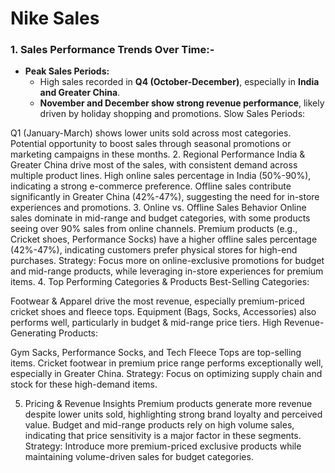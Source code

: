 # Nike Sales 

### 1. Sales Performance Trends Over Time:-
- **Peak Sales Periods:**
  - High sales recorded in **Q4 (October-December)**, especially in **India and Greater China**.
  - **November and December show strong revenue performance**, likely driven by holiday shopping and promotions.
Slow Sales Periods:

Q1 (January-March) shows lower units sold across most categories.
Potential opportunity to boost sales through seasonal promotions or marketing campaigns in these months.
2. Regional Performance
India & Greater China drive most of the sales, with consistent demand across multiple product lines.
High online sales percentage in India (50%-90%), indicating a strong e-commerce preference.
Offline sales contribute significantly in Greater China (42%-47%), suggesting the need for in-store experiences and promotions.
3. Online vs. Offline Sales Behavior
Online sales dominate in mid-range and budget categories, with some products seeing over 90% sales from online channels.
Premium products (e.g., Cricket shoes, Performance Socks) have a higher offline sales percentage (42%-47%), indicating customers prefer physical stores for high-end purchases.
Strategy: Focus more on online-exclusive promotions for budget and mid-range products, while leveraging in-store experiences for premium items.
4. Top Performing Categories & Products
Best-Selling Categories:

Footwear & Apparel drive the most revenue, especially premium-priced cricket shoes and fleece tops.
Equipment (Bags, Socks, Accessories) also performs well, particularly in budget & mid-range price tiers.
High Revenue-Generating Products:

Gym Sacks, Performance Socks, and Tech Fleece Tops are top-selling items.
Cricket footwear in premium price range performs exceptionally well, especially in Greater China.
Strategy: Focus on optimizing supply chain and stock for these high-demand items.

5. Pricing & Revenue Insights
Premium products generate more revenue despite lower units sold, highlighting strong brand loyalty and perceived value.
Budget and mid-range products rely on high volume sales, indicating that price sensitivity is a major factor in these segments.
Strategy: Introduce more premium-priced exclusive products while maintaining volume-driven sales for budget categories.
